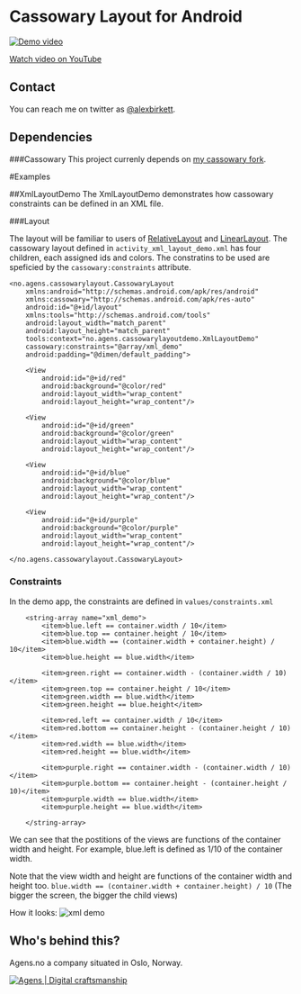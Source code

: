 Cassowary Layout for Android
========================


[![Demo video](http://share.gifyoutube.com/vQkB6M.gif)](http://www.youtube.com/watch?v=_FYroNxqFqo)

[Watch video on YouTube](http://www.youtube.com/watch?v=_FYroNxqFqo)


## Contact

You can reach me on twitter as [@alexbirkett](https://twitter.com/alexbirkett). 


## Dependencies

###Cassowary
This project currenly depends on [my cassowary fork](https://github.com/alexbirkett/cassowary-java-1).

#Examples

##XmlLayoutDemo
The XmlLayoutDemo demonstrates how cassowary constraints can be defined in an XML file.

###Layout

The layout will be familiar to users of [RelativeLayout](http://developer.android.com/reference/android/widget/RelativeLayout.html) and [LinearLayout](http://developer.android.com/reference/android/widget/LinearLayout.html). The cassowary layout defined in ```activity_xml_layout_demo.xml``` has four children, each assigned ids and colors. The constratins to be used are speficied by the ```cassowary:constraints``` attribute.

```
<no.agens.cassowarylayout.CassowaryLayout
    xmlns:android="http://schemas.android.com/apk/res/android"
    xmlns:cassowary="http://schemas.android.com/apk/res-auto"
    android:id="@+id/layout"
    xmlns:tools="http://schemas.android.com/tools"
    android:layout_width="match_parent"
    android:layout_height="match_parent"
    tools:context="no.agens.cassowarylayoutdemo.XmlLayoutDemo"
    cassowary:constraints="@array/xml_demo"
    android:padding="@dimen/default_padding">

    <View
        android:id="@+id/red"
        android:background="@color/red"
        android:layout_width="wrap_content"
        android:layout_height="wrap_content"/>

    <View
        android:id="@+id/green"
        android:background="@color/green"
        android:layout_width="wrap_content"
        android:layout_height="wrap_content"/>

    <View
        android:id="@+id/blue"
        android:background="@color/blue"
        android:layout_width="wrap_content"
        android:layout_height="wrap_content"/>

    <View
        android:id="@+id/purple"
        android:background="@color/purple"
        android:layout_width="wrap_content"
        android:layout_height="wrap_content"/>

</no.agens.cassowarylayout.CassowaryLayout>
```

### Constraints
In the demo app, the constraints are defined in ```values/constraints.xml```

```
    <string-array name="xml_demo">
        <item>blue.left == container.width / 10</item>
        <item>blue.top == container.height / 10</item>
        <item>blue.width == (container.width + container.height) / 10</item>
        <item>blue.height == blue.width</item>

        <item>green.right == container.width - (container.width / 10)</item>
        <item>green.top == container.height / 10</item>
        <item>green.width == blue.width</item>
        <item>green.height == blue.height</item>

        <item>red.left == container.width / 10</item>
        <item>red.bottom == container.height - (container.height / 10)</item>
        <item>red.width == blue.width</item>
        <item>red.height == blue.width</item>

        <item>purple.right == container.width - (container.width / 10)</item>
        <item>purple.bottom == container.height - (container.height / 10)</item>
        <item>purple.width == blue.width</item>
        <item>purple.height == blue.width</item>

    </string-array>
```

We can see that the postitions of the views are functions of the container width and height. For example, blue.left is defined as 1/10 of the container width.

Note that the view width and height are functions of the container width and height too. ```blue.width == (container.width + container.height) / 10``` (The bigger the screen, the bigger the child views)

How it looks:
![xml demo](https://github.com/alexbirkett/android-cassowary-layout/raw/master/screenshots/XmlLayoutDemo.png)



## Who's behind this?

Agens.no a company situated in Oslo, Norway.


[![Agens | Digital craftsmanship](http://static.agens.no/images/agens_logo_w_slogan_avenir_small.png)](http://agens.no/)
